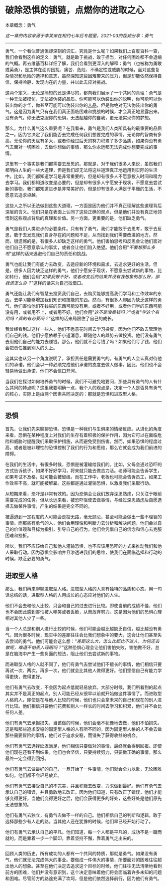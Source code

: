 # 破除恐惧的锁链，点燃你的进取之心

本章概念：勇气

*这一章的内容来源于李笑来在相约七年后专题里，2021-03的视频分享：勇气*

---

勇气，一个看似普通但却深刻的词汇，究竟是什么呢？如果我们上百度百科一查，我们会看到这样的定义：勇气，就是敢于挑战，敢于担当，对任何困难都不会退缩的气概。再去维基百科详细了解，我们会看到更深入的解释：勇气（也被称为勇敢或英勇），是主体在面对困扰、痛苦、危险、不确定性或威胁的时候，面对这些复杂情况和危险的选择和意志，虽然深知这些困难带来的压力，但是却能依然保持自信，保持冷静，发现内在的力量，并以此去应对挑战。

这两个定义，无论是简短的还是详尽的，都向我们展示了一个共同的真理：勇气是一种无法被模仿，无法被伪装的品质。你可能可以伪装出你的聪明，你可能可以伪装出你的才华，你甚至可能可以伪装出你的[人品](https://github.com/ericlee1778/writing/blob/main/chinese/%E7%AC%94%E8%AE%B0%20-%20%E7%9B%B8%E7%BA%A6%E4%B8%83%E5%B9%B4%E5%90%8E%20(%E8%A7%86%E9%A2%91%E8%AF%BE%E7%A8%8B%E6%9D%A5%E6%BA%90%E4%BA%8E%E6%9D%8E%E7%AC%91%E6%9D%A5%E8%80%81%E5%B8%88)/009.%E4%BA%BA%E5%93%81.md)，但是你绝对无法伪装出你的勇气。这是因为勇气只有在我们真正面临困难和挑战的时候，才会真正地显露出来。没有勇气，你无法克服你的恐惧，无法超越你的自我，更无法实现你的梦想。

那么，为什么勇气这么重要呢？在我看来，勇气是我们人类所具有的最重要的品质之一。因为它决定了我们能否去完成任何我们想要完成的事情。无论你的智商有多高，无论你的天赋有多大，或者你经过后天的努力积累了多少品质，如果你没有勇气去面对一切困难，去做你想做的事情，那么你永远都无法完成你想要完成的事情。

这里有一个事实是我们都需要去反思的。那就是，对于我们很多人来说，虽然我们都明白人生的一些大道理，但是我们却无法将这些道理真正地运用到实际的生活中。比如，我们都知道学习是非常重要的，但是却有很多人不愿意投入时间和精力去学习。我们都知道改变是必要的，但是却有很多人宁愿安于现状，不愿意去尝试新的事物。我们都知道进步是非常美好的，但是却有很多人满足于平庸的生活，不愿意去追求卓越。

这些人之所以无法做到这些大道理，一方面是因为他们并不真正理解这些道理背后深层的含义。他们只是在表面上认同了这些正确的观点，但是他们并没有真正地领悟到这些观点背后的真理和价值。另一方面，更重要的是，他们缺乏勇气。

勇气是我们人类进步的必要条件。只有有了勇气，我们才能敢于去思考，敢于去反思，敢于去发现我们自身存在的问题和不足，从而找到我们需要改进的地方。然而，很遗憾的是，有很多人却缺乏这样的勇气。他们害怕思考和反思会让他们面对他们自己不愿意承认的事实，或者会让他们陷入绝望。他们会用"*不要想那么多啦*"这样的话来逃避他们自己的责任和挑战。

勇气也能让我们有能力去改变，去适应新的环境和需求，去追求更好的生活。但是，很多人因为缺乏这样的勇气，他们宁愿安于现状，不愿意去尝试新的事物，比如转行，他们会用"*如果我做不好，或者改变后的结果并没有我想象的那么好，那我该怎么办？*"这样的话来为自己找借口。

勇气还能让我们有智慧去投资我们自己，去购买能够提高我们学习和工作效率的东西，去学习能够增加我们知识和技能的东西。然而，有很多人却因为缺乏这样的勇气，他们害怕他们花钱买的东西可能没有用，或者不好用，或者他们学的东西可能没有用，或者用不上，或者用不好。他们会用"*这不是浪费钱吗？*"或者"*学这个有用吗？真的有必要吗？*"这样的话来局限住了自己的成长。

我曾经看到过这样一些人，他们不愿意花时间去学习投资，因为他们不敢去管理他们自己的钱。他们宁愿依赖于小道消息，跟随他人的趋势去做投资。他们没有勇气去用他们自己的能力去赚钱。那么，他们就不会亏钱了吗？如果他们亏了钱，他们会把责任推到别人的头上。

这其实也从另一个角度说明了，承担责任是需要勇气的。有勇气的人会认真对待他们的承诺，他们会以一种必须完成他们承诺的态度去做人做事。因此，他们也不会轻易地做出承诺，他们不会信口开河。

当我们在探讨如何培养勇气的时候，我们不可避免地要问，那些具有勇气的人有什么共同的特点呢？这里我要明确一点，我个人的观点是，决定一个人是否具有勇气的核心，实际上是由两个因素共同决定的：那就是恐惧和进取型人格。

---

## 恐惧

首先，让我们先来聊聊恐惧。恐惧是一种我们与生俱来的情绪反应。从进化的角度来看，恐惧在某种程度上对我们的生存有着积极的保护作用，因为它可以在面临危险和威胁时提醒我们采取保护措施，从而避免受到伤害。然而，如果恐惧的程度过高，或者是被非理性的恐惧控制了我们的行为和思维，那么它就会成为我们前进的障碍。

在我们的生活中，有很多时候，恐惧是被灌输给我们的。比如，父母会通过恐吓的方式告诉孩子，如果不好好学习，将来就只能去做苦力活。老师可能会告诉学生，如果考试不及格，就可能会被留级。而在工作中，老板也可能会告诉员工，如果工作效率不高，就可能被解雇。这些都是通过灌输恐惧，以激发我们采取行动。

从短期来看，恐吓是非常有效的。因为恐惧会让我们放弃深思熟虑，只关注于眼前需要完成的任务。但从长远来看，被恐吓驱使去做事情，与经过深思熟虑后自愿选择去做某件事情，产生的结果是完全不同的。

被逼迫到一定程度的人可能会走投无路，毫无顾忌，甚至可能会做出一些不理智的事情。而那些有勇气的人，他们会用理性和判断力去分析和解决问题，他们会以自己的价值观和目标为指引，引导自己的行为，他们会凭借自己的信念和信心去克服困难和挫折。

所以，我们不应该给自己和他人灌输恐惧，也不应该用恐吓的方式来推动我们和他人采取行动。因为恐惧会影响并且渗透进我们的思维，使我们在面临选择和行动的时候，缺乏必要的勇气。

## 进取型人格

那么，我们再来聊聊进取型人格。进取型人格的人具有独特的品质和心态。用一句话总结的话，进取型人格的人用成长的心态应对他们的人生。

他们不会去和他人比较，只会和自己的过去进行比较。即使当前的成绩不佳，他们也不会因此感到害怕被人嘲笑或者丢脸，从而放弃努力。这是因为他们的恐惧心理相对其他人少了一些。

当一个人总是和别人进行比较的时候，他们可能会越比越缺乏自信，越比越没有勇气。因为很多时候，现实中的差距往往会比我们想象中的要大，这会让他们甚至失去尝试的勇气。他们可能会这么想：“*差距这么大，怎么比都比不过人，为何还去做呢，难道不怕丢人现眼吗？*”这种恐惧心理会让他们害怕失败，害怕做不好，总是在脑海中产生一些负面的想法，阻止他们去尝试新的事物。

而进取型人格的人就不同了，他们有勇气去尝试他们不擅长的事情，他们相信只要再试一次、两次，再多一次，他们就会比其他人做得更好。他们坚信自己有能力学得更快，做得更好。

他们有勇气去改变，不会因为起点低就轻易放弃。大部分时候，我们所看到的起点其实并不是真正的起点，别人可能已经从很早以前就开始做这件事情了。而进取型人格的人，即使是在与他人比较的时候，他们也只会拿未来的自己和现在的别人进行比较。他们相信只要他们花费和别人一样长的时间去学习和积累，他们并不会比任何人差。

他们有勇气去承担损失，当该做的时候，他们会毫不犹豫地去做，他们不怕损失。这是和那些追求安稳的固定型人格的人有所不同的，因为固定型人格的人不会去做那些需要冒险的事情，他们过于追求安稳，而错失了获得收益的机会。

他们有勇气去选择延迟满足，他们相信只要做对的事情，最终就会得到回报。即使他们现在还看不到结果，他们也会坚信，只要持续努力，只要做正确的事情，那么最终一定会得到回报。

他们有勇气去做最好的自己，一旦开始了一件事情，他们就会全力以赴，无论困难如何，他们都不会轻易放弃。

他们有勇气去接受自己的不完美，并且积极去改变，力求做到最好。他们有勇气去承认自己的错误，并且勇敢地去改正。因为他们知道，只有改正了错误，他们才能够变得更好，当他们变得更好之后，他们会获得更多的好处，这些好处是他们原先无法想象的。

他们有勇气去独立，有勇气去做不一样的自己。他们相信自己的判断和逻辑，敢于选择那些少有人走的路。当其他人还在犹豫的时候，他们早已经开始行动了。

他们有勇气去承认自己的平凡。他们知道，每一个人都是平凡的，成功不是一蹴而就的，而是靠着一步一个脚印，靠着坚持不懈，靠着勇气走出来的。

---

回顾人类的历史，所有成功的人都有一个共同的特质，那就是勇气。如果没有勇气，他们就无法完成伟大的事业。要做成一件伟大的事情，所要面对的困难往往超出他人的想象。甚至在他们决定去追求这个目标的时候，他们往往无法清晰地看到前方的困难，他们并没有意识到，这个决定意味着他们将会面临着许多未知的问题和困难。尽管前方的路途充满了坎坷，但是他们依然选择前行，因为他们有勇气。
